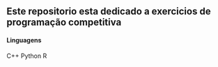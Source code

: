 ## Este repositorio esta dedicado a exercicios de programação competitiva

#### Linguagens
C++
Python 
R
